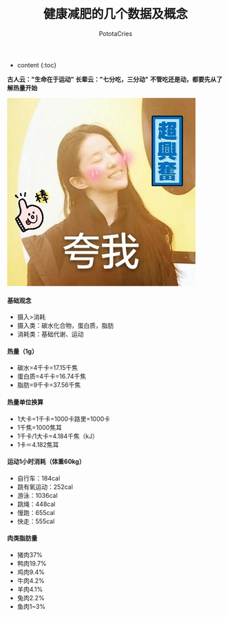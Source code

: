 ﻿---
layout: post
title:  "健康减肥的几个数据及概念"
categories: Healthy
tags: 减肥
author: PototaCries
---

* content
{:toc}

**古人云："生命在于运动”**
**长辈云："七分吃，三分动"**
**不管吃还是动，都要先从了解热量开始**

![生活还是要继续](https://github.com/potato628/potato628.github.io/raw/master/images/20181020.jpg)




#### 基础观念
- 摄入>消耗
- 摄入类：碳水化合物，蛋白质，脂肪
- 消耗类：基础代谢、运动

#### 热量（1g）
- 碳水=4千卡=17.15千焦
- 蛋白质=4千卡=16.74千焦
- 脂肪=9千卡=37.56千焦

#### 热量单位换算
- 1大卡=1千卡=1000卡路里=1000卡
- 1千焦=1000焦耳
- 1千卡/1大卡=4.184千焦（kJ）
- 1卡＝4.182焦耳

#### 运动1小时消耗（体重60kg）
- 自行车：184cal
- 跳有氧运动：252cal
- 游泳：1036cal
- 跳绳：448cal
- 慢跑：655cal
- 快走：555cal

#### 肉类脂肪量
- 猪肉37%
- 鸭肉19.7%
- 鸡肉9.4%
- 牛肉4.2%
- 羊肉4.1%
- 兔肉2.2%
- 鱼肉1~3%
